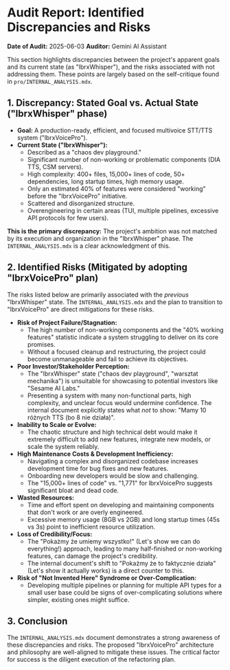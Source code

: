 # Audit Report: Identified Discrepancies and Risks

**Date of Audit:** 2025-06-03
**Auditor:** Gemini AI Assistant

This section highlights discrepancies between the project's apparent goals and its current state (as "lbrxWhisper"), and the risks associated with not addressing them. These points are largely based on the self-critique found in `pro/INTERNAL_ANALYSIS.mdx`.

## 1. Discrepancy: Stated Goal vs. Actual State ("lbrxWhisper" phase)

*   **Goal:** A production-ready, efficient, and focused multivoice STT/TTS system ("lbrxVoicePro").
*   **Current State ("lbrxWhisper"):**
    *   Described as a "chaos dev playground."
    *   Significant number of non-working or problematic components (DIA TTS, CSM servers).
    *   High complexity: 400+ files, 15,000+ lines of code, 50+ dependencies, long startup times, high memory usage.
    *   Only an estimated 40% of features were considered "working" before the "lbrxVoicePro" initiative.
    *   Scattered and disorganized structure.
    *   Overengineering in certain areas (TUI, multiple pipelines, excessive API protocols for few users).

**This is the primary discrepancy:** The project's ambition was not matched by its execution and organization in the "lbrxWhisper" phase. The `INTERNAL_ANALYSIS.mdx` is a clear acknowledgment of this.

## 2. Identified Risks (Mitigated by adopting "lbrxVoicePro" plan)

The risks listed below are primarily associated with the *previous* "lbrxWhisper" state. The `INTERNAL_ANALYSIS.mdx` and the plan to transition to "lbrxVoicePro" are direct mitigations for these risks.

*   **Risk of Project Failure/Stagnation:**
    *   The high number of non-working components and the "40% working features" statistic indicate a system struggling to deliver on its core promises.
    *   Without a focused cleanup and restructuring, the project could become unmanageable and fail to achieve its objectives.
*   **Poor Investor/Stakeholder Perception:**
    *   The "lbrxWhisper" state ("chaos dev playground", "warsztat mechanika") is unsuitable for showcasing to potential investors like "Sesame AI Labs."
    *   Presenting a system with many non-functional parts, high complexity, and unclear focus would undermine confidence. The internal document explicitly states what *not* to show: "Mamy 10 różnych TTS (bo 8 nie działa)".
*   **Inability to Scale or Evolve:**
    *   The chaotic structure and high technical debt would make it extremely difficult to add new features, integrate new models, or scale the system reliably.
*   **High Maintenance Costs & Development Inefficiency:**
    *   Navigating a complex and disorganized codebase increases development time for bug fixes and new features.
    *   Onboarding new developers would be slow and challenging.
    *   The "15,000+ lines of code" vs. "1,771" for lbrxVoicePro suggests significant bloat and dead code.
*   **Wasted Resources:**
    *   Time and effort spent on developing and maintaining components that don't work or are overly engineered.
    *   Excessive memory usage (8GB vs 2GB) and long startup times (45s vs 3s) point to inefficient resource utilization.
*   **Loss of Credibility/Focus:**
    *   The "Pokażmy że umiemy wszystko!" (Let's show we can do everything!) approach, leading to many half-finished or non-working features, can damage the project's credibility.
    *   The internal document's shift to "Pokażmy że to faktycznie działa" (Let's show it actually works) is a direct counter to this.
*   **Risk of "Not Invented Here" Syndrome or Over-Complication:**
    *   Developing multiple pipelines or planning for multiple API types for a small user base could be signs of over-complicating solutions where simpler, existing ones might suffice.

## 3. Conclusion

The `INTERNAL_ANALYSIS.mdx` document demonstrates a strong awareness of these discrepancies and risks. The proposed "lbrxVoicePro" architecture and philosophy are well-aligned to mitigate these issues. The critical factor for success is the diligent execution of the refactoring plan.